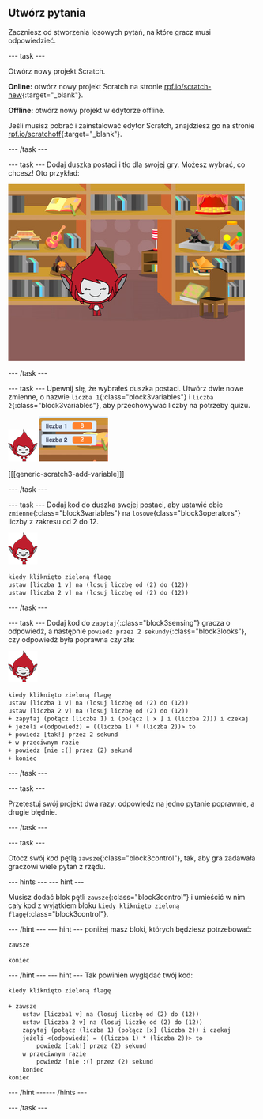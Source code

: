 ## Utwórz pytania

Zaczniesz od stworzenia losowych pytań, na które gracz musi odpowiedzieć.

--- task ---

Otwórz nowy projekt Scratch.

**Online:** otwórz nowy projekt Scratch na stronie [rpf.io/scratch-new](http://rpf.io/scratch-new){:target="_blank"}.

**Offline:** otwórz nowy projekt w edytorze offline.

Jeśli musisz pobrać i zainstalować edytor Scratch, znajdziesz go na stronie [rpf.io/scratchoff](http://rpf.io/scratchoff){:target="_blank"}.

--- /task ---

--- task --- Dodaj duszka postaci i tło dla swojej gry. Możesz wybrać, co chcesz! Oto przykład:

![zrzut ekranu](images/brain-setting.png)

--- /task ---

--- task --- Upewnij się, że wybrałeś duszka postaci. Utwórz dwie nowe zmienne, o nazwie `liczba 1`{:class="block3variables"} i `liczba 2`{:class="block3variables"}, aby przechowywać liczby na potrzeby quizu.

![zrzut ekranu](images/giga-sprite.png) ![zrzut ekranu](images/brain-variables.png)

[[[generic-scratch3-add-variable]]]

--- /task ---

--- task --- Dodaj kod do duszka swojej postaci, aby ustawić obie `zmienne`{:class="block3variables"} na `losowe`{class="block3operators"} liczby z zakresu od 2 do 12.

![zrzut ekranu](images/giga-sprite.png)

```blocks3
kiedy kliknięto zieloną flagę
ustaw [liczba 1 v] na (losuj liczbę od (2) do (12))
ustaw [liczba 2 v] na (losuj liczbę od (2) do (12))
```

--- /task ---

--- task --- Dodaj kod do `zapytaj`{:class="block3sensing"} gracza o odpowiedź, a następnie `powiedz przez 2 sekundy`{:class="block3looks"}, czy odpowiedź była poprawna czy zła:

![zrzut ekranu](images/giga-sprite.png)

```blocks3
kiedy kliknięto zieloną flagę
ustaw [liczba 1 v] na (losuj liczbę od (2) do (12))
ustaw [liczba 2 v] na (losuj liczbę od (2) do (12))
+ zapytaj (połącz (liczba 1) i (połącz [ x ] i (liczba 2))) i czekaj
+ jeżeli <(odpowiedź) = ((liczba 1) * (liczba 2))> to
+ powiedz [tak!] przez 2 sekund 
+ w przeciwnym razie
+ powiedz [nie :(] przez (2) sekund
+ koniec
```

--- /task ---

--- task ---

Przetestuj swój projekt dwa razy: odpowiedz na jedno pytanie poprawnie, a drugie błędnie.

--- /task ---

--- task ---

Otocz swój kod pętlą `zawsze`{:class="block3control"}, tak, aby gra zadawała graczowi wiele pytań z rzędu.

--- hints ---
 --- hint ---

Musisz dodać blok pętli `zawsze`{:class="block3control"} i umieścić w nim cały kod z wyjątkiem bloku `kiedy kliknięto zieloną flagę`{:class="block3control"}.

--- /hint --- --- hint --- poniżej masz bloki, których będziesz potrzebować:

```blocks3
zawsze

koniec
```

--- /hint --- --- hint --- Tak powinien wyglądać twój kod:

```blocks3
kiedy kliknięto zieloną flagę

+ zawsze
    ustaw [liczba1 v] na (losuj liczbę od (2) do (12))
    ustaw [liczba 2 v] na (losuj liczbę od (2) do (12))
    zapytaj (połącz (liczba 1) (połącz [x] (liczba 2)) i czekaj
    jeżeli <(odpowiedź) = ((liczba 1) * (liczba 2))> to
        powiedz [tak!] przez (2) sekund 
    w przeciwnym razie
        powiedz [nie :(] przez (2) sekund
    koniec
koniec
```

--- /hint ------ /hints ---

--- /task ---